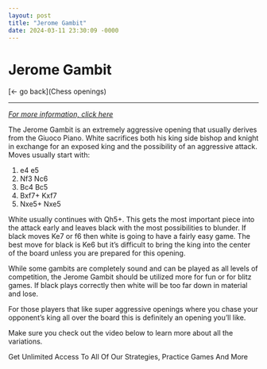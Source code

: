 ```yaml
---
layout: post
title: "Jerome Gambit"
date: 2024-03-11 23:30:09 -0000
---
```

Jerome Gambit
==============

[<- go back](Chess openings)
***
*[For more information, click here](https://www.thechesswebsite.com/jerome-gambit/)*



The Jerome Gambit is an extremely aggressive opening that usually derives from the Giuoco Piano. White sacrifices both his king side bishop and knight in exchange for an exposed king and the possibility of an aggressive attack. Moves usually start with:

1. e4 e5
2. Nf3 Nc6
3. Bc4 Bc5
4. Bxf7+ Kxf7
5. Nxe5+ Nxe5

White usually continues with Qh5+. This gets the most important piece into the attack early and leaves black with the most possibilities to blunder. If black moves Ke7 or f6 then white is going to have a fairly easy game. The best move for black is Ke6 but it’s difficult to bring the king into the center of the board unless you are prepared for this opening.

While some gambits are completely sound and can be played as all levels of competition, the Jerome Gambit should be utilized more for fun or for blitz games. If black plays correctly then white will be too far down in material and lose.

For those players that like super aggressive openings where you chase your opponent’s king all over the board this is definitely an opening you’ll like.

Make sure you check out the video below to learn more about all the variations.






Get Unlimited Access To All Of Our Strategies, Practice Games And More

